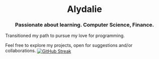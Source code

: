 <h1 align="center"> Alydalie</h1>
<h3 align="center">Passionate about learning. Computer Science, Finance.</h3>
<h8 align="left"> Transitioned my path to pursue my love for programming.</br>

Feel free to explore my projects, open for suggestions and/or collaborations.</h8>
<a href="" target="blank"><img align="center" src="https://streak-stats.demolab.com?user=Alydalie&theme=holi-theme&hide_border=true&mode=weekly&card_width=494&type=png&hide_current_streak=true" alt="GitHub Streak" /></a>
